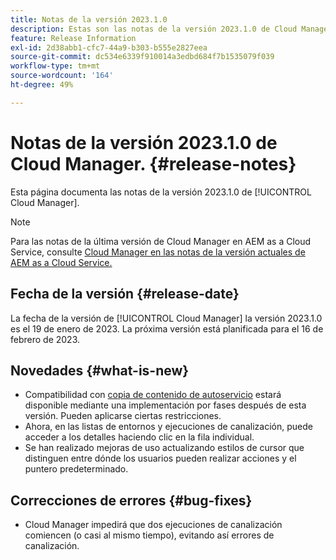 ```yaml
---
title: Notas de la versión 2023.1.0
description: Estas son las notas de la versión 2023.1.0 de Cloud Manager.
feature: Release Information
exl-id: 2d38abb1-cfc7-44a9-b303-b555e2827eea
source-git-commit: dc534e6339f910014a3edbd684f7b1535079f039
workflow-type: tm+mt
source-wordcount: '164'
ht-degree: 49%

---
```



# Notas de la versión 2023.1.0 de Cloud Manager. {#release-notes}

Esta página documenta las notas de la versión 2023.1.0 de [!UICONTROL Cloud Manager].

>[!NOTE]
>
>Para las notas de la última versión de Cloud Manager en AEM as a Cloud Service, consulte [Cloud Manager en las notas de la versión actuales de AEM as a Cloud Service.](https://experienceleague.adobe.com/docs/experience-manager-cloud-service/content/implementing/using-cloud-manager/release-notes-cloud-manager/release-notes-cm-current.html?lang=es)

## Fecha de la versión {#release-date}

La fecha de la versión de [!UICONTROL Cloud Manager] la versión 2023.1.0 es el 19 de enero de 2023. La próxima versión está planificada para el 16 de febrero de 2023.

## Novedades {#what-is-new}

* Compatibilidad con [copia de contenido de autoservicio](/help/using/content-copy.md) estará disponible mediante una implementación por fases después de esta versión. Pueden aplicarse ciertas restricciones.
* Ahora, en las listas de entornos y ejecuciones de canalización, puede acceder a los detalles haciendo clic en la fila individual.
* Se han realizado mejoras de uso actualizando estilos de cursor que distinguen entre dónde los usuarios pueden realizar acciones y el puntero predeterminado.

## Correcciones de errores {#bug-fixes}

* Cloud Manager impedirá que dos ejecuciones de canalización comiencen (o casi al mismo tiempo), evitando así errores de canalización.
